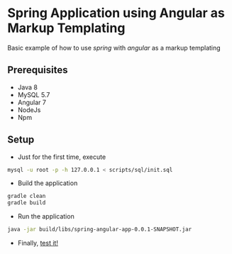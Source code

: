 # **Spring Application using Angular as Markup Templating**

Basic example of how to use *spring* with *angular* as a markup templating

## **Prerequisites**

* Java 8
* MySQL 5.7
* Angular 7
* NodeJs
* Npm

## **Setup**

* Just for the first time, execute  

```sh
mysql -u root -p -h 127.0.0.1 < scripts/sql/init.sql
```

* Build the application

```sh
gradle clean
gradle build
```

* Run the application

```sh
java -jar build/libs/spring-angular-app-0.0.1-SNAPSHOT.jar
```

* Finally, [test it!](http://127.0.0.1:8080)
